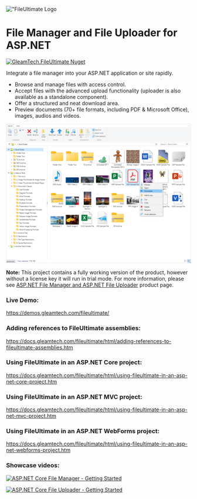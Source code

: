 !["FileUltimate Logo](fileultimate-logo.png)
# File Manager and File Uploader for ASP.NET
[![GleamTech.FileUltimate Nuget](https://img.shields.io/nuget/v/GleamTech.FileUltimate)](https://www.nuget.org/packages/GleamTech.FileUltimate/ "GleamTech.FileUltimate Nuget")

Integrate a file manager into your ASP.NET application or site rapidly.

- Browse and manage files with access control.
- Accept files with the advanced upload functionality (uploader is also available as a standalone component).
- Offer a structured and neat download area.
- Preview documents (70+ file formats, including PDF & Microsoft Office), images, audios and videos.

![File Manager and File Uploader for ASP.NET](fileultimate-screenshot.png)

**Note:** This project contains a fully working version of the product, however without a license key it will run in trial mode. For more information, please see [ASP.NET File Manager and ASP.NET File Uploader](https://www.gleamtech.com/fileultimate) product page.

### Live Demo:
https://demos.gleamtech.com/fileultimate/

### Adding references to FileUltimate assemblies:
https://docs.gleamtech.com/fileultimate/html/adding-references-to-fileultimate-assemblies.htm

### Using FileUltimate in an ASP.NET Core project:
https://docs.gleamtech.com/fileultimate/html/using-fileultimate-in-an-asp-net-core-project.htm

### Using FileUltimate in an ASP.NET MVC project:
https://docs.gleamtech.com/fileultimate/html/using-fileultimate-in-an-asp-net-mvc-project.htm

### Using FileUltimate in an ASP.NET WebForms project:
https://docs.gleamtech.com/fileultimate/html/using-fileultimate-in-an-asp-net-webforms-project.htm

### Showcase videos:
[![ASP.NET Core File Manager - Getting Started](https://i.ytimg.com/vi/gINbYx-VP2Y/maxresdefault.jpg)](https://youtu.be/gINbYx-VP2Y "ASP.NET Core File Manager - Getting Started")

[![ASP.NET Core File Uploader - Getting Started](https://i.ytimg.com/vi/LWGYuZzYxzg/maxresdefault.jpg)](https://youtu.be/LWGYuZzYxzg "ASP.NET Core File Uploader - Getting Started")

